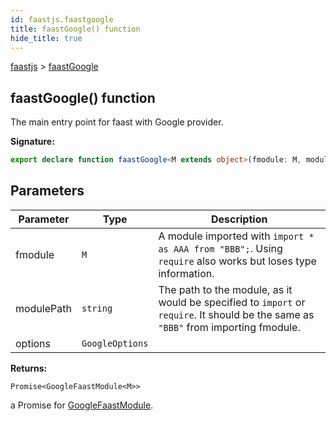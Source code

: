 ```yaml
---
id: faastjs.faastgoogle
title: faastGoogle() function
hide_title: true
---
```

[faastjs](./faastjs.md) &gt; [faastGoogle](./faastjs.faastgoogle.md)

## faastGoogle() function

The main entry point for faast with Google provider.

<b>Signature:</b>

```typescript
export declare function faastGoogle<M extends object>(fmodule: M, modulePath: string, options?: GoogleOptions): Promise<GoogleFaastModule<M>>;
```

## Parameters

|  Parameter | Type | Description |
|  --- | --- | --- |
|  fmodule | <code>M</code> | A module imported with <code>import * as AAA from &quot;BBB&quot;;</code>. Using <code>require</code> also works but loses type information. |
|  modulePath | <code>string</code> | The path to the module, as it would be specified to <code>import</code> or <code>require</code>. It should be the same as <code>&quot;BBB&quot;</code> from importing fmodule. |
|  options | <code>GoogleOptions</code> |  |

<b>Returns:</b>

`Promise<GoogleFaastModule<M>>`

a Promise for [GoogleFaastModule](./faastjs.googlefaastmodule.md)<!-- -->.
